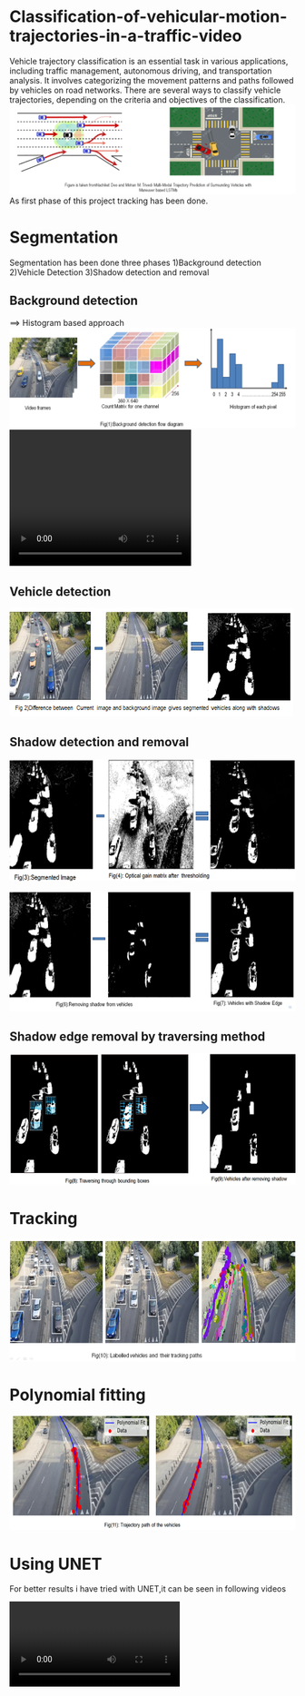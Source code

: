 # Classification-of-vehicular-motion-trajectories-in-a-traffic-video
Vehicle trajectory classification is an essential task in various applications, including traffic management, autonomous driving, and transportation analysis. It involves categorizing the movement patterns and paths followed by vehicles on road networks. There are several ways to classify vehicle trajectories, depending on the criteria and objectives of the classification. 
![Screenshot (4)](https://github.com/yaswanth0209/Classification-of-vehicular-motion-trajectories-in-a-traffic-video/blob/main/Images/Screenshot%20(4).png)
As first phase of this project tracking has been done.
# Segmentation
Segmentation has been done three phases
1)Background detection
2)Vehicle Detection
3)Shadow detection and removal
## Background detection
==> Histogram based approach
![Screenshot (5)](https://github.com/yaswanth0209/Classification-of-vehicular-motion-trajectories-in-a-traffic-video/blob/main/Images/Screenshot%20(5).png)
<video width="320" height="240" controls autoplay loop>
  <source src="https://github.com/yaswanth0209/Classification-of-vehicular-motion-trajectories-in-a-traffic-video/blob/main/Videos/unet_34_500.mp4" type="video/mp4">
  Your browser does not support the video tag.
</video>


## Vehicle detection

![Screenshot (6)](https://github.com/yaswanth0209/Classification-of-vehicular-motion-trajectories-in-a-traffic-video/blob/main/Images/Screenshot%20(6).png)

## Shadow detection and removal

![Screenshot (10)](https://github.com/yaswanth0209/Classification-of-vehicular-motion-trajectories-in-a-traffic-video/blob/main/Images/Screenshot%20(10).png)

![Screenshot (11)](https://github.com/yaswanth0209/Classification-of-vehicular-motion-trajectories-in-a-traffic-video/blob/main/Images/Screenshot%20(11).png)

## Shadow edge removal by traversing method

![Screenshot (13)](https://github.com/yaswanth0209/Classification-of-vehicular-motion-trajectories-in-a-traffic-video/blob/main/Images/Screenshot%20(13).png)
# Tracking

![Screenshot (14)](https://github.com/yaswanth0209/Classification-of-vehicular-motion-trajectories-in-a-traffic-video/blob/main/Images/Screenshot%20(14).png)
# Polynomial fitting

![Screenshot (15)](https://github.com/yaswanth0209/Classification-of-vehicular-motion-trajectories-in-a-traffic-video/blob/main/Images/Screenshot%20(15).png)

# Using UNET
For better results i have tried with UNET,it can be seen in following videos




<video src="https://github.com/yaswanth0209/Classification-of-vehicular-motion-trajectories-in-a-traffic-video/assets/143112500/f5a0befb-9e70-4b83-876a-d37c22c0dccc" controls="controls" style="max-width: 730px;">
</video>



